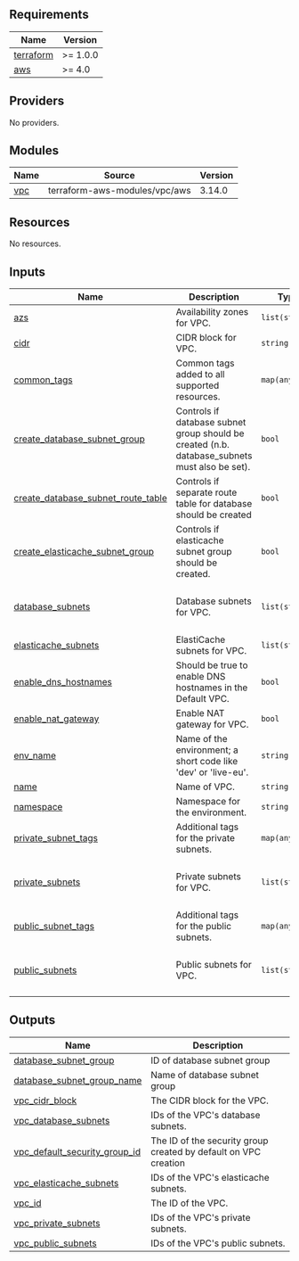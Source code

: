 <!-- BEGIN_TF_DOCS -->
## Requirements

| Name | Version |
|------|---------|
| <a name="requirement_terraform"></a> [terraform](#requirement\_terraform) | >= 1.0.0 |
| <a name="requirement_aws"></a> [aws](#requirement\_aws) | >= 4.0 |

## Providers

No providers.

## Modules

| Name | Source | Version |
|------|--------|---------|
| <a name="module_vpc"></a> [vpc](#module\_vpc) | terraform-aws-modules/vpc/aws | 3.14.0 |

## Resources

No resources.

## Inputs

| Name | Description | Type | Default | Required |
|------|-------------|------|---------|:--------:|
| <a name="input_azs"></a> [azs](#input\_azs) | Availability zones for VPC. | `list(string)` | `[]` | no |
| <a name="input_cidr"></a> [cidr](#input\_cidr) | CIDR block for VPC. | `string` | `"10.36.0.0/16"` | no |
| <a name="input_common_tags"></a> [common\_tags](#input\_common\_tags) | Common tags added to all supported resources. | `map(any)` | `{}` | no |
| <a name="input_create_database_subnet_group"></a> [create\_database\_subnet\_group](#input\_create\_database\_subnet\_group) | Controls if database subnet group should be created (n.b. database\_subnets must also be set). | `bool` | `true` | no |
| <a name="input_create_database_subnet_route_table"></a> [create\_database\_subnet\_route\_table](#input\_create\_database\_subnet\_route\_table) | Controls if separate route table for database should be created | `bool` | `true` | no |
| <a name="input_create_elasticache_subnet_group"></a> [create\_elasticache\_subnet\_group](#input\_create\_elasticache\_subnet\_group) | Controls if elasticache subnet group should be created. | `bool` | `false` | no |
| <a name="input_database_subnets"></a> [database\_subnets](#input\_database\_subnets) | Database subnets for VPC. | `list(string)` | <pre>[<br>  "10.36.21.0/24",<br>  "10.36.22.0/24"<br>]</pre> | no |
| <a name="input_elasticache_subnets"></a> [elasticache\_subnets](#input\_elasticache\_subnets) | ElastiCache subnets for VPC. | `list(string)` | `[]` | no |
| <a name="input_enable_dns_hostnames"></a> [enable\_dns\_hostnames](#input\_enable\_dns\_hostnames) | Should be true to enable DNS hostnames in the Default VPC. | `bool` | `true` | no |
| <a name="input_enable_nat_gateway"></a> [enable\_nat\_gateway](#input\_enable\_nat\_gateway) | Enable NAT gateway for VPC. | `bool` | `true` | no |
| <a name="input_env_name"></a> [env\_name](#input\_env\_name) | Name of the environment; a short code like 'dev' or 'live-eu'. | `string` | n/a | yes |
| <a name="input_name"></a> [name](#input\_name) | Name of VPC. | `string` | `null` | no |
| <a name="input_namespace"></a> [namespace](#input\_namespace) | Namespace for the environment. | `string` | n/a | yes |
| <a name="input_private_subnet_tags"></a> [private\_subnet\_tags](#input\_private\_subnet\_tags) | Additional tags for the private subnets. | `map(any)` | `{}` | no |
| <a name="input_private_subnets"></a> [private\_subnets](#input\_private\_subnets) | Private subnets for VPC. | `list(string)` | <pre>[<br>  "10.36.1.0/24",<br>  "10.36.2.0/24"<br>]</pre> | no |
| <a name="input_public_subnet_tags"></a> [public\_subnet\_tags](#input\_public\_subnet\_tags) | Additional tags for the public subnets. | `map(any)` | `{}` | no |
| <a name="input_public_subnets"></a> [public\_subnets](#input\_public\_subnets) | Public subnets for VPC. | `list(string)` | <pre>[<br>  "10.36.101.0/24",<br>  "10.36.102.0/24"<br>]</pre> | no |

## Outputs

| Name | Description |
|------|-------------|
| <a name="output_database_subnet_group"></a> [database\_subnet\_group](#output\_database\_subnet\_group) | ID of database subnet group |
| <a name="output_database_subnet_group_name"></a> [database\_subnet\_group\_name](#output\_database\_subnet\_group\_name) | Name of database subnet group |
| <a name="output_vpc_cidr_block"></a> [vpc\_cidr\_block](#output\_vpc\_cidr\_block) | The CIDR block for the VPC. |
| <a name="output_vpc_database_subnets"></a> [vpc\_database\_subnets](#output\_vpc\_database\_subnets) | IDs of the VPC's database subnets. |
| <a name="output_vpc_default_security_group_id"></a> [vpc\_default\_security\_group\_id](#output\_vpc\_default\_security\_group\_id) | The ID of the security group created by default on VPC creation |
| <a name="output_vpc_elasticache_subnets"></a> [vpc\_elasticache\_subnets](#output\_vpc\_elasticache\_subnets) | IDs of the VPC's elasticache subnets. |
| <a name="output_vpc_id"></a> [vpc\_id](#output\_vpc\_id) | The ID of the VPC. |
| <a name="output_vpc_private_subnets"></a> [vpc\_private\_subnets](#output\_vpc\_private\_subnets) | IDs of the VPC's private subnets. |
| <a name="output_vpc_public_subnets"></a> [vpc\_public\_subnets](#output\_vpc\_public\_subnets) | IDs of the VPC's public subnets. |
<!-- END_TF_DOCS -->
